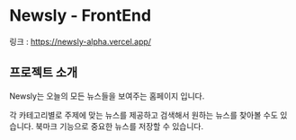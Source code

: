 # Newsly - FrontEnd

링크 : https://newsly-alpha.vercel.app/

## 프로젝트 소개

Newsly는 오늘의 모든 뉴스들을 보여주는 홈페이지 입니다.

각 카테고리별로 주제에 맞는 뉴스를 제공하고 검색해서 원하는 뉴스를 찾아볼 수도 있습니다.
북마크 기능으로 중요한 뉴스를 저장할 수 있습니다.
